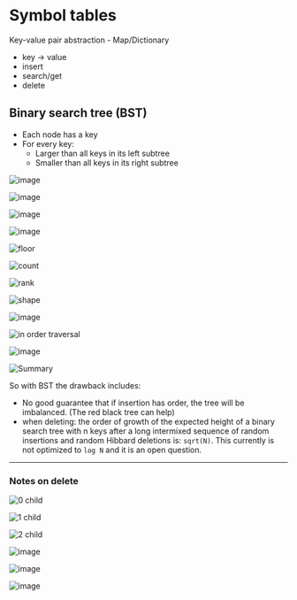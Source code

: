 # Symbol tables

Key-value pair abstraction - Map/Dictionary
- key -> value
- insert
- search/get
- delete

## Binary search tree (BST)
- Each node has a key
- For every key: 
  - Larger than all keys in its left subtree
  - Smaller than all keys in its right subtree

![image](https://user-images.githubusercontent.com/161689/118122782-99947400-b3f3-11eb-8cb6-6d8b44431cf9.png)


![image](https://user-images.githubusercontent.com/161689/118122841-b466e880-b3f3-11eb-937d-8ecf53afb509.png)

![image](https://user-images.githubusercontent.com/161689/118122888-c3e63180-b3f3-11eb-9265-abe6c318b8e6.png)

![image](https://user-images.githubusercontent.com/161689/118122925-d496a780-b3f3-11eb-918e-fc6e232de6e8.png)

![floor](https://user-images.githubusercontent.com/161689/118124959-a4043d00-b3f6-11eb-812a-d2e0e7076cd1.png)

![count](https://user-images.githubusercontent.com/161689/118125294-12e19600-b3f7-11eb-8615-fb16fe62ab9e.png)

![rank](https://user-images.githubusercontent.com/161689/118125409-34db1880-b3f7-11eb-8374-c6fefe5a67c9.png)

![shape](https://user-images.githubusercontent.com/161689/118123893-27249380-b3f5-11eb-9ff4-4e1bbf08ff02.png)

![image](https://user-images.githubusercontent.com/161689/118124296-aca84380-b3f5-11eb-8501-260df1c7a6c7.png)

![in order traversal](https://user-images.githubusercontent.com/161689/118125483-55a36e00-b3f7-11eb-8fa7-8c3a672b5d4a.png)

![image](https://user-images.githubusercontent.com/161689/118125866-d4001000-b3f7-11eb-9237-0759e7db1ddb.png)

![Summary](https://user-images.githubusercontent.com/161689/118126011-ff82fa80-b3f7-11eb-9ccf-907e62157358.png)


So with BST the drawback includes:
- No good guarantee that if insertion has order, the tree will be imbalanced. (The red black tree can help)
- when deleting: the order of growth of the expected height of a binary search tree with n keys after a long intermixed sequence of random insertions and random Hibbard deletions is: `sqrt(N)`. This currently is not optimized to `log N` and it is an open question.

---

### Notes on delete

![0 child](https://user-images.githubusercontent.com/161689/118127981-9bae0100-b3fa-11eb-8915-0780634e3ba9.png)

![1 child](https://user-images.githubusercontent.com/161689/118128059-b3858500-b3fa-11eb-8159-2ecb4068784f.png)

![2 child](https://user-images.githubusercontent.com/161689/118128101-c13b0a80-b3fa-11eb-8f90-5288c73a1dd9.png)

![image](https://user-images.githubusercontent.com/161689/118128303-00695b80-b3fb-11eb-853e-558aaa3c1e92.png)

![image](https://user-images.githubusercontent.com/161689/118128349-0e1ee100-b3fb-11eb-81c3-8f3ddf449ca4.png)

![image](https://user-images.githubusercontent.com/161689/118128749-9d2bf900-b3fb-11eb-8881-0e36c1324f31.png)

